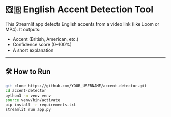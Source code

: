 # 🇬🇧 English Accent Detection Tool

This Streamlit app detects English accents from a video link (like Loom or MP4). It outputs:
- Accent (British, American, etc.)
- Confidence score (0–100%)
- A short explanation

---

## 🛠 How to Run

```bash
git clone https://github.com/YOUR_USERNAME/accent-detector.git
cd accent-detector
python3 -m venv venv
source venv/bin/activate
pip install -r requirements.txt
streamlit run app.py

